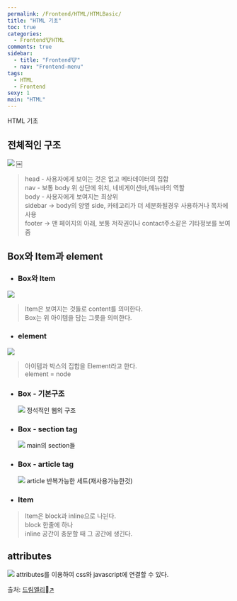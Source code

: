 ```yaml
---
permalink: /Frontend/HTML/HTMLBasic/
title: "HTML 기초"
toc: true
categories:
  - Frontend🐮HTML
comments: true
sidebar:
  - title: "Frontend🐮"
  - nav: "Frontend-menu"
tags:
  - HTML
  - Frontend
sexy: 1
main: "HTML"
---
```

HTML 기초

## 전체적인 구조

![]({{site.baseurl}}/assets/images/web/contact.png)
￼

> head - 사용자에게 보이는 것은 없고 메타데이터의 집합  
> nav - 보통 body 위 상단에 위치, 네비게이션바,메뉴바의 역할  
> body - 사용자에게 보여지는 최상위  
> sidebar -> body의 양옆 side, 카테고리가 더 세분화될경우 사용하거나 목차에 사용  
> footer -> 맨 페이지의 아래, 보통 저작권이나 contact주소같은 기타정보를 보여줌  


## Box와 Item과 element

- ### Box와 Item
![]({{site.baseurl}}/assets/images/web/section.png)
> Item은 보여지는 것들로 content를 의미한다.  
> Box는 위 아이템을 담는 그릇을 의미한다.  


- ### element
![]({{site.baseurl}}/assets/images/web/tag.png)
> 아이템과 박스의 집합을 Element라고 한다.    
> element = node


- ### Box - 기본구조
  ![]({{site.baseurl}}/assets/images/web/sections.png)
  정석적인 웹의 구조

- ### Box - section tag
  ![]({{site.baseurl}}/assets/images/web/article.png)
  main의 section들

- ### Box - article tag
  ![]({{site.baseurl}}/assets/images/web/article2.png)
  article 반복가능한 세트(재사용가능한것)

- ### Item
> Item은 block과 inline으로 나뉜다.  
> block 한줄에 하나   
> inline 공간이 충분할 때 그 공간에 생긴다.  

## attributes


![]({{site.baseurl}}/assets/images/web/attributes.png)
attributes를 이용하여 css와 javascript에 연결할 수 있다.

출처: [드림엘리↗️](https://academy.dream-coding.com/courses/portfolio)
